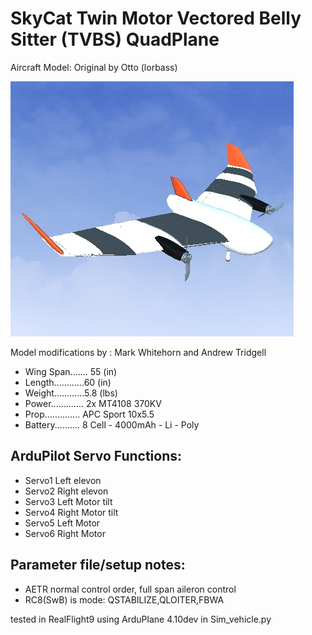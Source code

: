 # SkyCat Twin Motor Vectored Belly Sitter (TVBS) QuadPlane

Aircraft Model: Original by Otto (lorbass)

![JPG](https://github.com/ArduPilot/SITL_Models/raw/master/RealFlight/Released_Models/QuadPlanes/Tailsitters/SkyCat_TVBS/SkyCat.jpg)

Model modifications by : Mark Whitehorn and Andrew Tridgell


* Wing Span....... 55 (in)
* Length............60 (in)
* Weight............5.8 (lbs)
* Power............. 2x MT4108 370KV
* Prop.............. APC Sport 10x5.5
* Battery.......... 8 Cell - 4000mAh - Li - Poly


## ArduPilot Servo Functions:
* Servo1		Left elevon
* Servo2		Right elevon
* Servo3		Left Motor tilt
* Servo4		Right Motor tilt
* Servo5		Left Motor
* Servo6		Right Motor



## Parameter file/setup notes:

* AETR normal control order, full span aileron control
* RC8(SwB) is mode: QSTABILIZE,QLOITER,FBWA


tested in RealFlight9 using ArduPlane 4.10dev in Sim_vehicle.py
